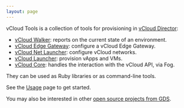 ```yaml
---
layout: page
---
```

vCloud Tools is a collection of tools for provisioning in [vCloud Director](http://www.vmware.com/uk/products/vcloud-director):

- [vCloud Walker](https://github.com/alphagov/vcloud-walker): reports on the current state of an environment.
- [vCloud Edge Gateway](https://github.com/alphagov/vcloud-edge_gateway): configure a vCloud Edge Gateway.
- [vCloud Net Launcher](https://github.com/alphagov/vcloud-net_launcher): configure vCloud networks.
- [vCloud Launcher](https://github.com/alphagov/vcloud-launcher): provision vApps and VMs.
- [vCloud Core](https://github.com/alphagov/vcloud-core): handles the interaction with the vCloud API, via Fog.

They can be used as Ruby libraries or as command-line tools.

See the [Usage](usage/) page to get started.

You may also be interested in other [open source projects from GDS](http://gds-operations.github.io/).
